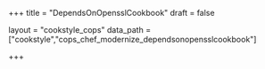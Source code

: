 +++
title = "DependsOnOpensslCookbook"
draft = false

layout = "cookstyle_cops"
data_path = ["cookstyle","cops_chef_modernize_dependsonopensslcookbook"]

+++

<!-- The content of this page is automatically generated from the
cops_chef_modernize_dependsonopensslcookbook.yml file in github.com/chef/cookstyle/blob/master/docs-chef-io/data/cookstyle/. -->
